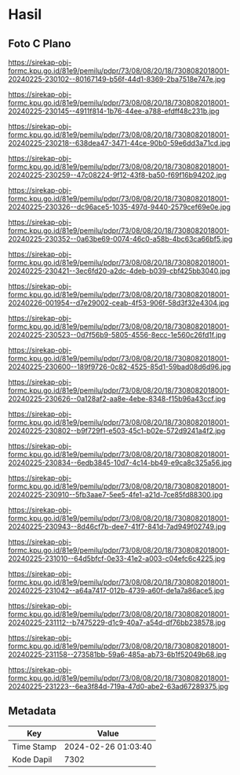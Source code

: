 # Hasil

## Foto C Plano

https://sirekap-obj-formc.kpu.go.id/81e9/pemilu/pdpr/73/08/08/20/18/7308082018001-20240225-230102--80167149-b56f-44d1-8369-2ba7518e747e.jpg

https://sirekap-obj-formc.kpu.go.id/81e9/pemilu/pdpr/73/08/08/20/18/7308082018001-20240225-230145--4911f814-1b76-44ee-a788-efdff48c231b.jpg

https://sirekap-obj-formc.kpu.go.id/81e9/pemilu/pdpr/73/08/08/20/18/7308082018001-20240225-230218--638dea47-3471-44ce-90b0-59e6dd3a71cd.jpg

https://sirekap-obj-formc.kpu.go.id/81e9/pemilu/pdpr/73/08/08/20/18/7308082018001-20240225-230259--47c08224-9f12-43f8-ba50-f69f16b94202.jpg

https://sirekap-obj-formc.kpu.go.id/81e9/pemilu/pdpr/73/08/08/20/18/7308082018001-20240225-230326--dc96ace5-1035-497d-9440-2579cef69e0e.jpg

https://sirekap-obj-formc.kpu.go.id/81e9/pemilu/pdpr/73/08/08/20/18/7308082018001-20240225-230352--0a63be69-0074-46c0-a58b-4bc63ca66bf5.jpg

https://sirekap-obj-formc.kpu.go.id/81e9/pemilu/pdpr/73/08/08/20/18/7308082018001-20240225-230421--3ec6fd20-a2dc-4deb-b039-cbf425bb3040.jpg

https://sirekap-obj-formc.kpu.go.id/81e9/pemilu/pdpr/73/08/08/20/18/7308082018001-20240226-001954--d7e29002-ceab-4f53-906f-58d3f32e4304.jpg

https://sirekap-obj-formc.kpu.go.id/81e9/pemilu/pdpr/73/08/08/20/18/7308082018001-20240225-230523--0d7f56b9-5805-4556-8ecc-1e560c26fd1f.jpg

https://sirekap-obj-formc.kpu.go.id/81e9/pemilu/pdpr/73/08/08/20/18/7308082018001-20240225-230600--189f9726-0c82-4525-85d1-59bad08d6d96.jpg

https://sirekap-obj-formc.kpu.go.id/81e9/pemilu/pdpr/73/08/08/20/18/7308082018001-20240225-230626--0a128af2-aa8e-4ebe-8348-f15b96a43ccf.jpg

https://sirekap-obj-formc.kpu.go.id/81e9/pemilu/pdpr/73/08/08/20/18/7308082018001-20240225-230802--b9f729f1-e503-45c1-b02e-572d9241a4f2.jpg

https://sirekap-obj-formc.kpu.go.id/81e9/pemilu/pdpr/73/08/08/20/18/7308082018001-20240225-230834--6edb3845-10d7-4c14-bb49-e9ca8c325a56.jpg

https://sirekap-obj-formc.kpu.go.id/81e9/pemilu/pdpr/73/08/08/20/18/7308082018001-20240225-230910--5fb3aae7-5ee5-4fe1-a21d-7ce85fd88300.jpg

https://sirekap-obj-formc.kpu.go.id/81e9/pemilu/pdpr/73/08/08/20/18/7308082018001-20240225-230943--8d46cf7b-dee7-41f7-841d-7ad949f02749.jpg

https://sirekap-obj-formc.kpu.go.id/81e9/pemilu/pdpr/73/08/08/20/18/7308082018001-20240225-231010--64d5bfcf-0e33-41e2-a003-c04efc6c4225.jpg

https://sirekap-obj-formc.kpu.go.id/81e9/pemilu/pdpr/73/08/08/20/18/7308082018001-20240225-231042--a64a7417-012b-4739-a60f-de1a7a86ace5.jpg

https://sirekap-obj-formc.kpu.go.id/81e9/pemilu/pdpr/73/08/08/20/18/7308082018001-20240225-231112--b7475229-d1c9-40a7-a54d-df76bb238578.jpg

https://sirekap-obj-formc.kpu.go.id/81e9/pemilu/pdpr/73/08/08/20/18/7308082018001-20240225-231158--273581bb-59a6-485a-ab73-6b1f52049b68.jpg

https://sirekap-obj-formc.kpu.go.id/81e9/pemilu/pdpr/73/08/08/20/18/7308082018001-20240225-231223--6ea3f84d-719a-47d0-abe2-63ad67289375.jpg


## Metadata

| Key        | Value               |
| ---------- | ------------------- |
| Time Stamp | 2024-02-26 01:03:40 |
| Kode Dapil | 7302                |



